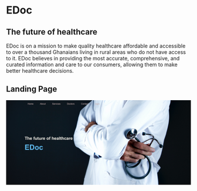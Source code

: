 # EDoc

## The future of healthcare

EDoc is on a mission to make quality healthcare affordable and accessible to over a thousand Ghanaians living in rural areas who do not have access to it. EDoc believes in providing the most accurate, comprehensive, and curated information and care to our consumers, allowing them to make better healthcare decisions.

## Landing Page
![image](/Screenshots/s.png)
